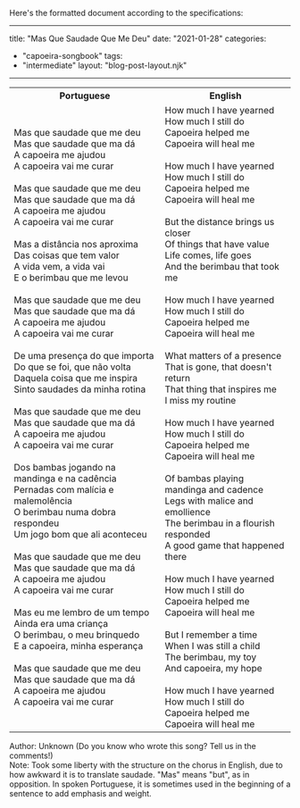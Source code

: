 Here's the formatted document according to the specifications:

---
title: "Mas Que Saudade Que Me Deu"
date: "2021-01-28"
categories: 
  - "capoeira-songbook"
tags: 
  - "intermediate"
layout: "blog-post-layout.njk"
---

<table class="capoeira-table">
    <tr class="header-row">
        <th>Portuguese</th>
        <th>English</th>
    </tr>
    <tr>
        <td>Mas que saudade que me deu<br>
Mas que saudade que ma dá<br>
A capoeira me ajudou<br>
A capoeira vai me curar<br>
<br>
Mas que saudade que me deu<br>
Mas que saudade que ma dá<br>
A capoeira me ajudou<br>
A capoeira vai me curar<br>
<br>
Mas a distância nos aproxima<br>
Das coisas que tem valor<br>
A vida vem, a vida vai<br>
E o berimbau que me levou<br>
<br>
Mas que saudade que me deu<br>
Mas que saudade que ma dá<br>
A capoeira me ajudou<br>
A capoeira vai me curar<br>
<br>
De uma presença do que importa<br>
Do que se foi, que não volta<br>
Daquela coisa que me inspira<br>
Sinto saudades da minha rotina<br>
<br>
Mas que saudade que me deu<br>
Mas que saudade que ma dá<br>
A capoeira me ajudou<br>
A capoeira vai me curar<br>
<br>
Dos bambas jogando na mandinga e na cadência<br>
Pernadas com malícia e malemolência<br>
O berimbau numa dobra respondeu<br>
Um jogo bom que ali aconteceu<br>
<br>
Mas que saudade que me deu<br>
Mas que saudade que ma dá<br>
A capoeira me ajudou<br>
A capoeira vai me curar<br>
<br>
Mas eu me lembro de um tempo<br>
Ainda era uma criança<br>
O berimbau, o meu brinquedo<br>
E a capoeira, minha esperança<br>
<br>
Mas que saudade que me deu<br>
Mas que saudade que ma dá<br>
A capoeira me ajudou<br>
A capoeira vai me curar</td>
        <td>How much I have yearned<br>
How much I still do<br>
Capoeira helped me<br>
Capoeira will heal me<br>
<br>
How much I have yearned<br>
How much I still do<br>
Capoeira helped me<br>
Capoeira will heal me<br>
<br>
But the distance brings us closer<br>
Of things that have value<br>
Life comes, life goes<br>
And the berimbau that took me<br>
<br>
How much I have yearned<br>
How much I still do<br>
Capoeira helped me<br>
Capoeira will heal me<br>
<br>
What matters of a presence<br>
That is gone, that doesn't return<br>
That thing that inspires me<br>
I miss my routine<br>
<br>
How much I have yearned<br>
How much I still do<br>
Capoeira helped me<br>
Capoeira will heal me<br>
<br>
Of bambas playing mandinga and cadence<br>
Legs with malice and emollience<br>
The berimbau in a flourish responded<br>
A good game that happened there<br>
<br>
How much I have yearned<br>
How much I still do<br>
Capoeira helped me<br>
Capoeira will heal me<br>
<br>
But I remember a time<br>
When I was still a child<br>
The berimbau, my toy<br>
And capoeira, my hope<br>
<br>
How much I have yearned<br>
How much I still do<br>
Capoeira helped me<br>
Capoeira will heal me</td>
    </tr>
</table>

<figcaption>

Author: Unknown (Do you know who wrote this song? Tell us in the comments!)  
Note: Took some liberty with the structure on the chorus in English, due to how awkward it is to translate saudade. "Mas" means "but", as in opposition. In spoken Portuguese, it is sometimes used in the beginning of a sentence to add emphasis and weight.

</figcaption>